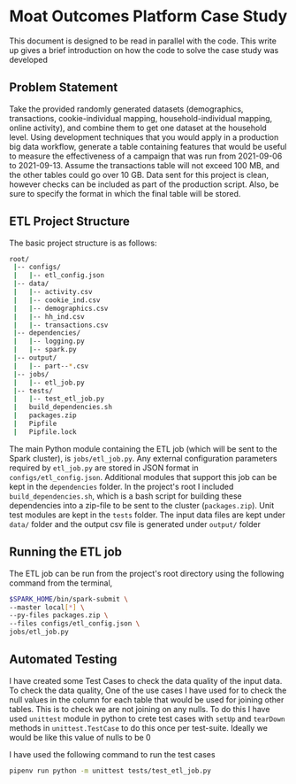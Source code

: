 # Moat Outcomes Platform Case Study

This document is designed to be read in parallel with the code. 
This write up gives a brief introduction on how the code to solve the case study was developed

## Problem Statement

Take the provided randomly generated datasets (demographics, transactions, cookie-individual mapping, household-individual mapping, online activity), and combine them to get one dataset at the household level. Using development techniques that you would apply in a production big data workflow, generate a table containing features that would be useful to measure the effectiveness of a campaign that was run from 2021-09-06 to 2021-09-13. Assume the transactions table will not exceed 100 MB, and the other tables could go over 10 GB. Data sent for this project is clean, however checks can be included as part of the production script. Also, be sure to specify the format in which the final table will be stored.


## ETL Project Structure

The basic project structure is as follows:

```bash
root/
 |-- configs/
 |   |-- etl_config.json
 |-- data/
 |   |-- activity.csv
 |   |-- cookie_ind.csv
 |   |-- demographics.csv
 |   |-- hh_ind.csv
 |   |-- transactions.csv
 |-- dependencies/
 |   |-- logging.py
 |   |-- spark.py
 |-- output/
 |   |-- part--*.csv
 |-- jobs/
 |   |-- etl_job.py
 |-- tests/
 |   |-- test_etl_job.py
 |   build_dependencies.sh
 |   packages.zip
 |   Pipfile
 |   Pipfile.lock
```

The main Python module containing the ETL job (which will be sent to the Spark cluster), is `jobs/etl_job.py`. Any external configuration parameters required by `etl_job.py` are stored in JSON format in `configs/etl_config.json`. 
Additional modules that support this job can be kept in the `dependencies` folder. In the project's root I included `build_dependencies.sh`, which is a bash script for building these dependencies into a zip-file to be sent to the cluster (`packages.zip`). Unit test modules are kept in the `tests` folder. The input data files are kept under  `data/` folder and the output csv file is generated under `output/` folder


## Running the ETL job

The ETL job can be run from the project's root directory using the following command from the terminal,

```bash
$SPARK_HOME/bin/spark-submit \
--master local[*] \
--py-files packages.zip \
--files configs/etl_config.json \
jobs/etl_job.py
```

## Automated Testing

I have created some Test Cases to check the data quality of the input data. To check the data quality, One of the use cases I have used for to check the null values in the column for each table that would be used for joining other tables. This is to check we are not joining on any nulls. To do this I have used `unittest` module in python to crete test cases with `setUp` and `tearDown` methods in `unittest.TestCase` to do this once per test-suite. Ideally we would be like this value of nulls to be 0

I have used the following command to run the test cases

```bash
pipenv run python -m unittest tests/test_etl_job.py
```
